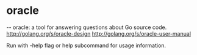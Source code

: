 # oracle
--
oracle: a tool for answering questions about Go source code.
http://golang.org/s/oracle-design http://golang.org/s/oracle-user-manual

Run with -help flag or help subcommand for usage information.
